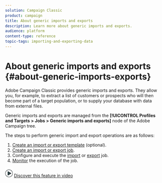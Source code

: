 ```yaml
---
solution: Campaign Classic
product: campaign
title: About generic imports and exports
description: Learn more about generic imports and exports.
audience: platform
content-type: reference
topic-tags: importing-and-exporting-data
---
```


# About generic imports and exports {#about-generic-imports-exports}

Adobe Campaign Classic provides generic imports and exports. They allow you, for example, to extract a list of customers or prospects who will then become part of a target population, or to supply your database with data from external files.

Generic imports and exports are managed from the **[!UICONTROL Profiles and Targets > Jobs > Generic imports and exports]** node of the Adobe Campaign tree.

The steps to perform generic import and export operations are as follows:

1. [Create an import or export template](../../platform/using/creating-import-export-templates.md) (optional).
1. [Create an import or export job](../../platform/using/creating-import-export-jobs.md).
1. Configure and execute the [import](../../platform/using/executing-import-jobs.md) or [export](../../platform/using/executing-export-jobs.md) job.
1. [Monitor](../../platform/using/monitoring-jobs-execution.md) the execution of the job.

![](assets/do-not-localize/how-to-video.png) [Discover this feature in video](../../platform/using/exporting-and-importing-profiles.md#import-profiles-video)
